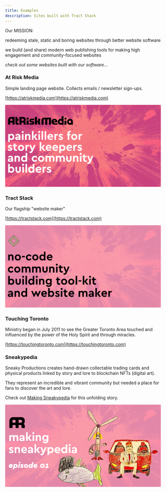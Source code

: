 ```yaml
---
title: Examples
description: Sites built with Tract Stack
---
```


Our MISSION:

redeeming stale, static and boring websites through better website software

we build (and share) modern web publishing tools for making high engagement and community-focused websites

_check out some websites built with our software..._

### At Risk Media

Simple landing page website. Collects emails / newsletter sign-ups.

[https://atriskmedia.com](https://atriskmedia.com)

![At Risk Media](../../../assets/atriskmedia-og.png)

### Tract Stack

Our flagship "website maker"

[https://tractstack.com](https://tractstack.com)

![Tract Stack](../../../assets/tractstack-og.png)

### Touching Toronto

Ministry began in July 2011 to see the Greater Toronto Area touched and influenced by the power of the Holy Spirit and through miracles.

[https://touchingtoronto.com](https://touchingtoronto.com)

### Sneakypedia

Sneaky Productions creates hand-drawn collectable trading cards and physical products linked by story and lore to blockchain NFTs (digital art).

They represent an incredible and vibrant community but needed a place for fans to discover the art and lore.

Check out [Making Sneakypedia](/examples/sneakypedia) for this unfolding story.

![Making Sneakypedia](../../../assets/sneaky-01.png)
